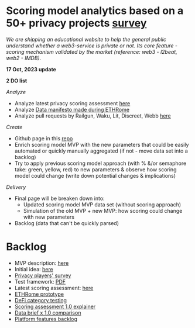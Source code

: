 # Scoring model analytics based on a 50+ privacy projects [survey](https://docs.google.com/spreadsheets/d/1JWpAsGL10UTsVeuIVbouzUxRjaSPUAamxcbFljXuUWE/edit?usp=sharing)

_We are shipping an educational website to help the general public understand whether a web3-service is private or not. Its core feature - scoring mechanism validated by the market (reference: web3 - l2beat, web2 - IMDB)._

**17 Oct, 2023 update**

**2 DO list**

_Analyze_
- Analyze latest privacy scoring assessment [here](https://mirror.xyz/0x0f1F3DAf416B74DB3DE55Eb4D7513a80F4841073/E9QPx9iKgPXPqEsAN-YklipSRJy9VTBMOLwwEcqqVpU)
- Analyze [Data manifesto made during ETHRome](https://github.com/web3privacy/data/tree/main#readme)
- Analyze pull requests by Railgun, Waku, Lit, Discreet, Webb [here](https://github.com/web3privacy/web3privacy/blob/main/Web3privacynowplatform/Brief.md)

_Create_
- Github page in this [repo](https://github.com/web3privacy/web3privacy/tree/main/Web3privacynowplatform/scoringmodel)
- Enrich scoring model MVP with the new parameters that could be easily automated or quickly manually aggregated (if not - move data set into a backlog)
- Try to apply previous scoring model approach (with % &/or semaphore take: green, yellow, red) to new parameters & observe how scoring model could change (write down potential changes & implications)

_Delivery_
- Final page will be breaken down into:
  - Updated scoring model MVP data set (without scoring approach)
  - Simulation of the old MVP + new MVP: how scoring could change with new parameters
 - Backlog (data that can't be quickly parsed)

# Backlog

- MVP description: [here](https://github.com/web3privacy/web3privacy/blob/main/Web3privacynowplatform/scoringmodel/Web3Privacy%20Now%20scoring%20platform_test%20framework.pdf) 
- Initial idea: [here](https://github.com/web3privacy/web3privacy/tree/main/Web3privacynowplatform) 
- [Privacy players' survey](https://github.com/web3privacy/web3privacy/tree/main/Web3privacynowplatform/scoringmodel/Survey)
- Test framework: [PDF](https://github.com/web3privacy/web3privacy/blob/main/Web3privacynowplatform/scoringmodel/Web3Privacy%20Now%20scoring%20platform_test%20framework.pdf)
- Latest scoring assessment: [here](https://mirror.xyz/0x0f1F3DAf416B74DB3DE55Eb4D7513a80F4841073/E9QPx9iKgPXPqEsAN-YklipSRJy9VTBMOLwwEcqqVpU)
- [ETHRome prototype](https://taikai.network/ethrome/hackathons/ethrome-23/projects/clng508ts00lswu01030hpfuq/idea)
- [DeFi category testing](https://github.com/web3privacy/web3privacy/blob/main/Web3privacynowplatform/scoringmodel/DeFi%20category%20prototype.md)
- [Scoring assessment 1.0 explainer](https://github.com/web3privacy/web3privacy/blob/main/Web3privacynowplatform/scoringmodel/Framework_update.md)
- [Data brief x 1.0 comparison](https://github.com/web3privacy/web3privacy/blob/main/Web3privacynowplatform/scoringmodel/Data%20brief%20%26%20scoring%20model%20comparison.md)
- [Platform features backlog](https://github.com/web3privacy/web3privacy/tree/main/Web3privacynowplatform/scoringmodel/Product%20features)
